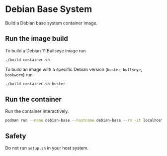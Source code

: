 # Debian Base System

Build a Debian base system container image.


## Run the image build

To build a Debian 11 Bullseye image run

```bash
./build-container.sh
```

To build an image with a specific Debian version
(`buster`, `bullseye`, `bookworm`) run

```bash
./build-container.sh buster
```

## Run the container

Run the container interactively.

```bash
podman run --name debian-base --hostname debian-base --rm -it localhost/debian-base-bullseye:latest
```


## Safety

Do not run `setup.sh` in your host system.

